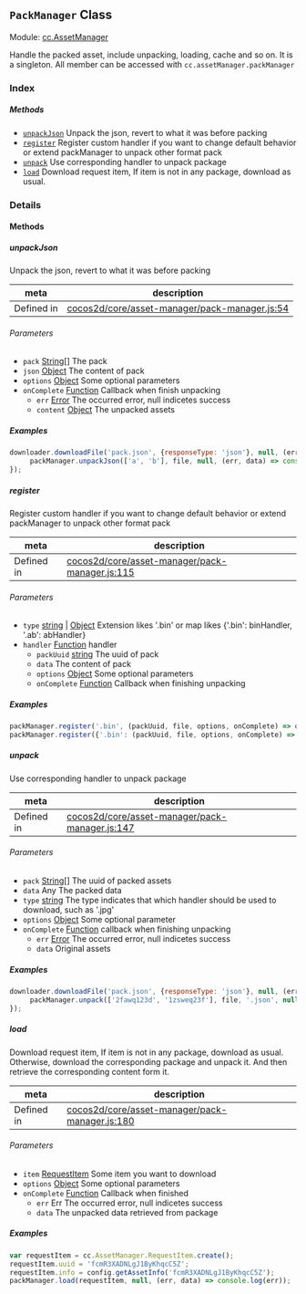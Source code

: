 ## `PackManager` Class



Module: [cc.AssetManager](../modules/cc.AssetManager.md)


Handle the packed asset, include unpacking, loading, cache and so on. It is a singleton. All member can be accessed with `cc.assetManager.packManager`



### Index



##### Methods

  - [`unpackJson`](#unpackjson) Unpack the json, revert to what it was before packing
  - [`register`](#register) Register custom handler if you want to change default behavior or extend packManager to unpack other format pack
  - [`unpack`](#unpack) Use corresponding handler to unpack package
  - [`load`](#load) Download request item, If item is not in any package, download as usual.



### Details




<!-- Method Block -->
#### Methods


##### unpackJson

Unpack the json, revert to what it was before packing

| meta | description |
|------|-------------|
| Defined in | [cocos2d/core/asset-manager/pack-manager.js:54](https://github.com/cocos-creator/engine/blob/efe6330ab64803299d3b7fecde039ffed2d9e696/cocos2d/core/asset-manager/pack-manager.js#L54) |

###### Parameters
- `pack` <a href="https://developer.mozilla.org/en/JavaScript/Reference/Global_Objects/String" class="crosslink external" target="_blank">String[]</a> The pack
- `json` <a href="https://developer.mozilla.org/en/JavaScript/Reference/Global_Objects/Object" class="crosslink external" target="_blank">Object</a> The content of pack
- `options` <a href="https://developer.mozilla.org/en/JavaScript/Reference/Global_Objects/Object" class="crosslink external" target="_blank">Object</a> Some optional parameters
- `onComplete` <a href="https://developer.mozilla.org/en/JavaScript/Reference/Global_Objects/Function" class="crosslink external" target="_blank">Function</a> Callback when finish unpacking
	- `err` <a href="https://developer.mozilla.org/en/JavaScript/Reference/Global_Objects/Error" class="crosslink external" target="_blank">Error</a> The occurred error, null indicetes success
	- `content` <a href="https://developer.mozilla.org/en/JavaScript/Reference/Global_Objects/Object" class="crosslink external" target="_blank">Object</a> The unpacked assets

##### Examples

```js
downloader.downloadFile('pack.json', {responseType: 'json'}, null, (err, file) => {
     packManager.unpackJson(['a', 'b'], file, null, (err, data) => console.log(err));
});
```

##### register

Register custom handler if you want to change default behavior or extend packManager to unpack other format pack

| meta | description |
|------|-------------|
| Defined in | [cocos2d/core/asset-manager/pack-manager.js:115](https://github.com/cocos-creator/engine/blob/efe6330ab64803299d3b7fecde039ffed2d9e696/cocos2d/core/asset-manager/pack-manager.js#L115) |

###### Parameters
- `type` <a href="https://developer.mozilla.org/en/JavaScript/Reference/Global_Objects/String" class="crosslink external" target="_blank">string</a> &#124; <a href="https://developer.mozilla.org/en/JavaScript/Reference/Global_Objects/Object" class="crosslink external" target="_blank">Object</a> Extension likes '.bin' or map likes {'.bin': binHandler, '.ab': abHandler}
- `handler` <a href="https://developer.mozilla.org/en/JavaScript/Reference/Global_Objects/Function" class="crosslink external" target="_blank">Function</a> handler
	- `packUuid` <a href="https://developer.mozilla.org/en/JavaScript/Reference/Global_Objects/String" class="crosslink external" target="_blank">string</a> The uuid of pack
	- `data`  The content of pack
	- `options` <a href="https://developer.mozilla.org/en/JavaScript/Reference/Global_Objects/Object" class="crosslink external" target="_blank">Object</a> Some optional parameters
	- `onComplete` <a href="https://developer.mozilla.org/en/JavaScript/Reference/Global_Objects/Function" class="crosslink external" target="_blank">Function</a> Callback when finishing unpacking

##### Examples

```js
packManager.register('.bin', (packUuid, file, options, onComplete) => onComplete(null, null));
packManager.register({'.bin': (packUuid, file, options, onComplete) => onComplete(null, null), '.ab': (packUuid, file, options, onComplete) => onComplete(null, null)});
```

##### unpack

Use corresponding handler to unpack package

| meta | description |
|------|-------------|
| Defined in | [cocos2d/core/asset-manager/pack-manager.js:147](https://github.com/cocos-creator/engine/blob/efe6330ab64803299d3b7fecde039ffed2d9e696/cocos2d/core/asset-manager/pack-manager.js#L147) |

###### Parameters
- `pack` <a href="https://developer.mozilla.org/en/JavaScript/Reference/Global_Objects/String" class="crosslink external" target="_blank">String[]</a> The uuid of packed assets
- `data` Any The packed data
- `type` <a href="https://developer.mozilla.org/en/JavaScript/Reference/Global_Objects/String" class="crosslink external" target="_blank">string</a> The type indicates that which handler should be used to download, such as '.jpg'
- `options` <a href="https://developer.mozilla.org/en/JavaScript/Reference/Global_Objects/Object" class="crosslink external" target="_blank">Object</a> Some optional parameter
- `onComplete` <a href="https://developer.mozilla.org/en/JavaScript/Reference/Global_Objects/Function" class="crosslink external" target="_blank">Function</a> callback when finishing unpacking
	- `err` <a href="https://developer.mozilla.org/en/JavaScript/Reference/Global_Objects/Error" class="crosslink external" target="_blank">Error</a> The occurred error, null indicetes success
	- `data`  Original assets

##### Examples

```js
downloader.downloadFile('pack.json', {responseType: 'json'}, null, (err, file) => {
     packManager.unpack(['2fawq123d', '1zsweq23f'], file, '.json', null, (err, data) => console.log(err));
});
```

##### load

Download request item, If item is not in any package, download as usual. Otherwise, download the corresponding package and unpack it.
And then retrieve the corresponding content form it.

| meta | description |
|------|-------------|
| Defined in | [cocos2d/core/asset-manager/pack-manager.js:180](https://github.com/cocos-creator/engine/blob/efe6330ab64803299d3b7fecde039ffed2d9e696/cocos2d/core/asset-manager/pack-manager.js#L180) |

###### Parameters
- `item` <a href="../classes/RequestItem.html" class="crosslink">RequestItem</a> Some item you want to download
- `options` <a href="https://developer.mozilla.org/en/JavaScript/Reference/Global_Objects/Object" class="crosslink external" target="_blank">Object</a> Some optional parameters
- `onComplete` <a href="https://developer.mozilla.org/en/JavaScript/Reference/Global_Objects/Function" class="crosslink external" target="_blank">Function</a> Callback when finished
	- `err` Err The occurred error, null indicetes success
	- `data`  The unpacked data retrieved from package

##### Examples

```js
var requestItem = cc.AssetManager.RequestItem.create();
requestItem.uuid = 'fcmR3XADNLgJ1ByKhqcC5Z';
requestItem.info = config.getAssetInfo('fcmR3XADNLgJ1ByKhqcC5Z');
packManager.load(requestItem, null, (err, data) => console.log(err));
```


